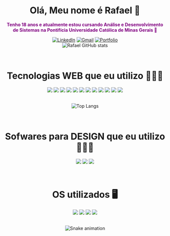 
<h1 align="center">Olá, Meu nome é Rafael 🤗</h1>
<p align="center" style="color:purple; font-weight:bolder">Tenho 18 anos e atualmente estou cursando Análise e Desenvolvimento de Sistemas na Pontifícia Universidade Católica de Minas Gerais 🙏</p>

<div align="center">

[![LinkedIn](https://img.shields.io/badge/linkedin-%230077B5.svg?style=for-the-badge&logo=linkedin&logoColor=white)](https://www.linkedin.com/in/rafael-henrique-pereira-37b155232/) [![Gmail](https://img.shields.io/badge/Gmail-D14836?style=for-the-badge&logo=gmail&logoColor=white)](mailto:rafael.hpereira7@gmail.com) [![Portfolio](https://img.shields.io/website?label=portfolio&style=for-the-badge&up_message=on&url=https%3A%2F%2Ffaeldev.tk)](https://faeldev.tk) <br/>
![Rafael GitHub stats](https://github-readme-stats.vercel.app/api?username=rafaelpereira7l&show_icons=true&theme=omni)
</div>


<br/>

<h1 align="center"> Tecnologias WEB que eu utilizo 👨🏾‍💻 </h1>
<div style="display: inline_block" align="center">
    <img src="https://img.shields.io/badge/HTML5-E34F26?style=for-the-badge&logo=html5&logoColor=white"/>
    <img src="https://img.shields.io/badge/CSS3-1572B6?style=for-the-badge&logo=css3&logoColor=white"/>
    <img src="https://img.shields.io/badge/JavaScript-F7DF1E?style=for-the-badge&logo=javascript&logoColor=black"/>
    <img src="https://img.shields.io/badge/Java-ED8B00?style=for-the-badge&logo=java&logoColor=white"/>
    <img src="https://img.shields.io/badge/PHP-777BB4?style=for-the-badge&logo=php&logoColor=white"/>
    <img src="https://img.shields.io/badge/Laravel-FF2D20?style=for-the-badge&logo=laravel&logoColor=white"/>
    <img src="https://img.shields.io/badge/Bootstrap-563D7C?style=for-the-badge&logo=bootstrap&logoColor=white"/>
    <img src="https://img.shields.io/badge/React-20232A?style=for-the-badge&logo=react&logoColor=61DAFB"/>
    <img src="https://img.shields.io/badge/typescript-%23007ACC.svg?style=for-the-badge&logo=typescript&logoColor=white"/>
    <img src="https://img.shields.io/badge/styled--components-DB7093?style=for-the-badge&logo=styled-components&logoColor=white"/>
    <img src="https://img.shields.io/badge/NPM-%23000000.svg?style=for-the-badge&logo=npm&logoColor=white"/>
    <img src="https://img.shields.io/badge/Next-black?style=for-the-badge&logo=next.js&logoColor=white"/>
</div><br/>
<div align="center"> 

![Top Langs](https://github-readme-stats.vercel.app/api/top-langs/?username=rafaelpereira7l&theme=omni) 

</div>
<br/>

<h1 align="center"> Sofwares para DESIGN que eu utilizo 👨🏾‍🎨</h1>
<div style="display: inline_block" align="center">
    <img src="https://img.shields.io/badge/adobe%20photoshop-%2331A8FF.svg?style=for-the-badge&logo=adobe%20photoshop&logoColor=white"/>
    <img src="https://img.shields.io/badge/Adobe%20After%20Effects-9999FF.svg?style=for-the-badge&logo=Adobe%20After%20Effects&logoColor=white"/>
    <img src="https://img.shields.io/badge/Adobe%20Premiere%20Pro-9999FF.svg?style=for-the-badge&logo=Adobe%20Premiere%20Pro&logoColor=white"/>

</div><br/><br/>

<h1 align="center"> OS utilizados 🖥️</h1>
<div style="display: inline_block" align="center">
    <img src="https://img.shields.io/badge/Windows-0078D6?style=for-the-badge&logo=windows&logoColor=white"/>
    <img src="https://img.shields.io/badge/Ubuntu-E95420?style=for-the-badge&logo=ubuntu&logoColor=white"/>
    <img src="https://img.shields.io/badge/iOS-000000?style=for-the-badge&logo=ios&logoColor=white"/>
    <img src="https://img.shields.io/badge/Android-3DDC84?style=for-the-badge&logo=android&logoColor=white"/>
</div><br/>



<div align="center">
  
  ![Snake animation](https://github.com/danielbped/danielbped/blob/output/github-contribution-grid-snake.svg)
  
</div>
